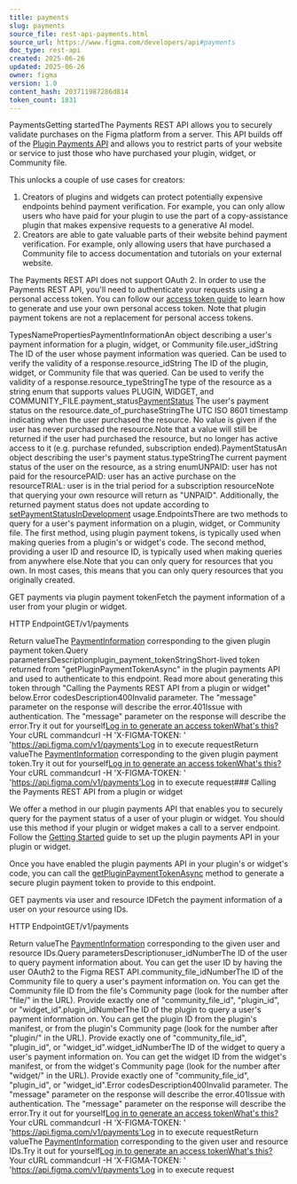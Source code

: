 ```yaml
---
title: payments
slug: payments
source_file: rest-api-payments.html
source_url: https://www.figma.com/developers/api#payments
doc_type: rest-api
created: 2025-06-26
updated: 2025-06-26
owner: figma
version: 1.0
content_hash: 203711987286d814
token_count: 1831
---
```

PaymentsGetting startedThe Payments REST API allows you to securely validate purchases on the Figma platform from a server. This API builds off of the [Plugin Payments API](/plugin-docs/requiring-payment) and allows you to restrict parts of your website or service to just those who have purchased your plugin, widget, or Community file.

This unlocks a couple of use cases for creators:

1. Creators of plugins and widgets can protect potentially expensive endpoints behind payment verification. For example, you can only allow users who have paid for your plugin to use the part of a copy-assistance plugin that makes expensive requests to a generative AI model.
2. Creators are able to gate valuable parts of their website behind payment verification. For example, only allowing users that have purchased a Community file to access documentation and tutorials on your external website.

The Payments REST API does not support OAuth 2. In order to use the Payments REST API, you'll need to authenticate your requests using a personal access token. You can follow our [access token guide](/developers/api#access-tokens) to learn how to generate and use your own personal access token. Note that plugin payment tokens are not a replacement for personal access tokens.

TypesNamePropertiesPaymentInformationAn object describing a user's payment information for a plugin, widget, or Community file.user_idString The ID of the user whose payment information was queried. Can be used to verify the validity of a response.resource_idString The ID of the plugin, widget, or Community file that was queried. Can be used to verify the validity of a response.resource_typeStringThe type of the resource as a string enum that supports values PLUGIN, WIDGET, and COMMUNITY_FILE.payment_status[PaymentStatus](#paymentstatus-type) The user's payment status on the resource.date_of_purchaseStringThe UTC ISO 8601 timestamp indicating when the user purchased the resource. No value is given if the user has never purchased the resource.Note that a value will still be returned if the user had purchased the resource, but no longer has active access to it (e.g. purchase refunded, subscription ended).PaymentStatusAn object describing the user's payment status.typeStringThe current payment status of the user on the resource, as a string enumUNPAID: user has not paid for the resourcePAID: user has an active purchase on the resourceTRIAL: user is in the trial period for a subscription resourceNote that querying your own resource will return as "UNPAID". Additionally, the returned payment status does not update according to [setPaymentStatusInDevelopment](/plugin-docs/api/figma-payments#setpaymentstatusindevelopment) usage.EndpointsThere are two methods to query for a user's payment information on a plugin, widget, or Community file. The first method, using plugin payment tokens, is typically used when making queries from a plugin's or widget's code. The second method, providing a user ID and resource ID, is typically used when making queries from anywhere else.Note that you can only query for resources that you own. In most cases, this means that you can only query resources that you originally created.

GET payments via plugin payment tokenFetch the payment information of a user from your plugin or widget.

HTTP EndpointGET/v1/payments

Return valueThe [PaymentInformation](#paymentinformation-type) corresponding to the given plugin payment token.Query parametersDescriptionplugin_payment_tokenStringShort-lived token returned from "getPluginPaymentTokenAsync" in the plugin payments API and used to authenticate to this endpoint. Read more about generating this token through "Calling the Payments REST API from a plugin or widget" below.Error codesDescription400Invalid parameter. The "message" parameter on the response will describe the error.401Issue with authentication. The "message" parameter on the response will describe the error.Try it out for yourself[Log in to generate an access token](/login?cont=/developers/docs)[What's this?](#access-tokens)Your cURL commandcurl -H 'X-FIGMA-TOKEN: <personal access token>' 'https://api.figma.com/v1/payments'Log in to execute requestReturn valueThe [PaymentInformation](#paymentinformation-type) corresponding to the given plugin payment token.Try it out for yourself[Log in to generate an access token](/login?cont=/developers/docs)[What's this?](#access-tokens)Your cURL commandcurl -H 'X-FIGMA-TOKEN: <personal access token>' 'https://api.figma.com/v1/payments'Log in to execute request### Calling the Payments REST API from a plugin or widget

We offer a method in our plugin payments API that enables you to securely query for the payment status of a user of your plugin or widget. You should use this method if your plugin or widget makes a call to a server endpoint. Follow the [Getting Started](/plugin-docs/requiring-payment#getting-started) guide to set up the plugin payments API in your plugin or widget.

Once you have enabled the plugin payments API in your plugin's or widget's code, you can call the [getPluginPaymentTokenAsync](/plugin-docs/api/figma-payments#getpluginpaymenttokenasync) method to generate a secure plugin payment token to provide to this endpoint.

GET payments via user and resource IDFetch the payment information of a user on your resource using IDs.

HTTP EndpointGET/v1/payments

Return valueThe [PaymentInformation](#paymentinformation-type) corresponding to the given user and resource IDs.Query parametersDescriptionuser_idNumberThe ID of the user to query payment information about. You can get the user ID by having the user OAuth2 to the Figma REST API.community_file_idNumberThe ID of the Community file to query a user's payment information on. You can get the Community file ID from the file's Community page (look for the number after "file/" in the URL). Provide exactly one of "community_file_id", "plugin_id", or "widget_id".plugin_idNumberThe ID of the plugin to query a user's payment information on. You can get the plugin ID from the plugin's manifest, or from the plugin's Community page (look for the number after "plugin/" in the URL). Provide exactly one of "community_file_id", "plugin_id", or "widget_id".widget_idNumberThe ID of the widget to query a user's payment information on. You can get the widget ID from the widget's manifest, or from the widget's Community page (look for the number after "widget/" in the URL). Provide exactly one of "community_file_id", "plugin_id", or "widget_id".Error codesDescription400Invalid parameter. The "message" parameter on the response will describe the error.401Issue with authentication. The "message" parameter on the response will describe the error.Try it out for yourself[Log in to generate an access token](/login?cont=/developers/docs)[What's this?](#access-tokens)Your cURL commandcurl -H 'X-FIGMA-TOKEN: <personal access token>' 'https://api.figma.com/v1/payments'Log in to execute requestReturn valueThe [PaymentInformation](#paymentinformation-type) corresponding to the given user and resource IDs.Try it out for yourself[Log in to generate an access token](/login?cont=/developers/docs)[What's this?](#access-tokens)Your cURL commandcurl -H 'X-FIGMA-TOKEN: <personal access token>' 'https://api.figma.com/v1/payments'Log in to execute request